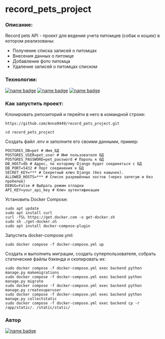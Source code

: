 # record_pets_project
### Описание:
Record pets API - проект для ведения учета питомцев (собак и кошек) в котором реализованы:
- Получение списка записей о питомцах
- Внесения данных о питомце
- Добавление фото питомца
- Удаление записей о питомцах списком

### Технологии:

[![name badge](https://img.shields.io/badge/Python-3776AB?logo=python&logoColor=white)](https://www.python.org/)
[![name badge](https://img.shields.io/badge/Django-3776AB?logo=django&logoColor=white)](https://docs.djangoproject.com/en/4.2/releases/3.2/)
[![name badge](https://img.shields.io/badge/Django_REST_framework-3776AB?logo=djangorestramework&logoColor=white)](https://www.django-rest-framework.org/)

### Как запустить проект:

Клонировать репозиторий и перейти в него в командной строке:

```
https://github.com/Anna9449/record_pets_project.git
```
```
cd record_pets_project
```

Создать файл .env и заполните его своими данными, пример:

```
POSTGRES_DB=pet # Имя_БД
POSTGRES_USER=pet_user # Имя пользователя БД
POSTGRES_PASSWORD=pet_password # Пароль к БД
DB_HOST=db # Адрес, по которому Django будет соединяться с БД
DB_PORT=5432 # Порт соединения к БД
SECRET_KEY=*** # Секретный ключ Django (без кавычек).
ALLOWED_HOSTS=*** # Список разрешённых хостов (через запятую и без пробелов)
DEBUG=False # Выбрать режим отладки
API_KEY=your_api_key # Ключ аутентификации
```
Установить Docker Compose:

```
sudo apt update
sudo apt install curl
curl -fSL https://get.docker.com -o get-docker.sh
sudo sh ./get-docker.sh
sudo apt install docker-compose-plugin 
```

Запустить docker-compose.yml:

```
sudo docker compose -f docker-compose.yml up
```

Создать и выполнить миграции, создать суперпользователя, собрать статические файлы бэкенда и скопировать их:

```
sudo docker compose -f docker-compose.yml exec backend python manage.py makemigrations
sudo docker compose -f docker-compose.yml exec backend python manage.py migrate
sudo docker compose -f docker-compose.yml exec backend python manage.py createsuperuser
sudo docker compose -f docker-compose.yml exec backend python manage.py collectstatic
sudo docker compose -f docker-compose.yml exec backend cp -r /app/static/. /static/static/ 
```

### Автор
[![name badge](https://img.shields.io/badge/Anna_Pestova-3776AB?logo=github&logoColor=white)](https://github.com/Anna9449)